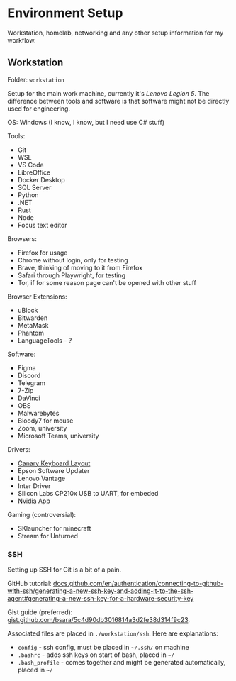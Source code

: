 # Environment Setup

Workstation, homelab, networking and any other setup information for my workflow.


## Workstation

Folder: `workstation`

Setup for the main work machine, currently it's *Lenovo Legion 5*.
The difference between tools and software is that
software might not be directly used for engineering.

OS: Windows (I know, I know, but I need use C# stuff)

Tools:
- Git
- WSL
- VS Code
- LibreOffice
- Docker Desktop
- SQL Server
- Python
- .NET
- Rust
- Node
- Focus text editor

Browsers:
- Firefox for usage
- Chrome without login, only for testing
- Brave, thinking of moving to it from Firefox
- Safari through Playwright, for testing
- Tor, if for some reason page can't be opened with other stuff

Browser Extensions:
- uBlock
- Bitwarden
- MetaMask
- Phantom
- LanguageTools - ?

Software:
- Figma
- Discord
- Telegram
- 7-Zip
- DaVinci
- OBS
- Malwarebytes
- Bloody7 for mouse
- Zoom, university
- Microsoft Teams, university

Drivers:
- [Canary Keyboard Layout](https://github.com/Apsu/Canary/releases/tag/v1.0)
- Epson Software Updater
- Lenovo Vantage
- Inter Driver
- Silicon Labs CP210x USB to UART, for embeded
- Nvidia App

Gaming (controversial):
- SKlauncher for minecraft
- Stream for Unturned

### SSH

Setting up SSH for Git is a bit of a pain.

GitHub tutorial: [docs.github.com/en/authentication/connecting-to-github-with-ssh/generating-a-new-ssh-key-and-adding-it-to-the-ssh-agent#generating-a-new-ssh-key-for-a-hardware-security-key](https://docs.github.com/en/authentication/connecting-to-github-with-ssh/generating-a-new-ssh-key-and-adding-it-to-the-ssh-agent#generating-a-new-ssh-key-for-a-hardware-security-key)

Gist guide (preferred): [gist.github.com/bsara/5c4d90db3016814a3d2fe38d314f9c23](https://gist.github.com/bsara/5c4d90db3016814a3d2fe38d314f9c23). 


Associated files are placed in `./workstation/ssh`. Here are explanations:
- `config` - ssh config, must be placed in `~/.ssh/` on machine
- `.bashrc` - adds ssh keys on start of bash, placed in `~/`
- `.bash_profile` - comes together and might be generated automatically, placed in `~/`